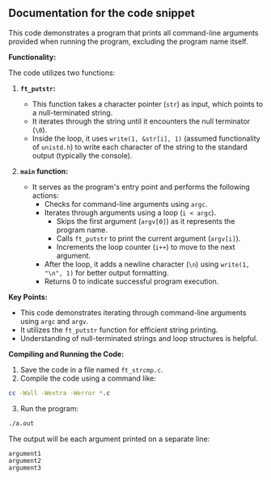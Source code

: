 ## Documentation for the code snippet

This code demonstrates a program that prints all command-line arguments provided when running the program, excluding the program name itself.

**Functionality:**

The code utilizes two functions:

1. **`ft_putstr`:**
   - This function takes a character pointer (`str`) as input, which points to a null-terminated string.
   - It iterates through the string until it encounters the null terminator (`\0`).
   - Inside the loop, it uses `write(1, &str[i], 1)` (assumed functionality of `unistd.h`) to write each character of the string to the standard output (typically the console).

2. **`main` function:**
   - It serves as the program's entry point and performs the following actions:
     - Checks for command-line arguments using `argc`.
     - Iterates through arguments using a loop (`i < argc`).
       - Skips the first argument (`argv[0]`) as it represents the program name.
       - Calls `ft_putstr` to print the current argument (`argv[i]`).
       - Increments the loop counter (`i++`) to move to the next argument.
     - After the loop, it adds a newline character (`\n`) using `write(1, "\n", 1)` for better output formatting.
     - Returns 0 to indicate successful program execution.

**Key Points:**

- This code demonstrates iterating through command-line arguments using `argc` and `argv`.
- It utilizes the `ft_putstr` function for efficient string printing.
- Understanding of null-terminated strings and loop structures is helpful.

**Compiling and Running the Code:**

1. Save the code in a file named `ft_strcmp.c`.
2. Compile the code using a command like:

```bash
cc -Wall -Wextra -Werror *.c
```

3. Run the program:

```bash
./a.out
```

The output will be each argument printed on a separate line:

```
argument1
argument2
argument3
```